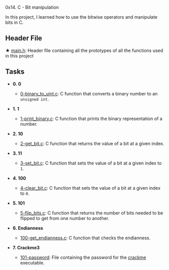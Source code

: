 0x14. C - Bit manipulation

In this project, I learned how to use the bitwise operators and manipulate bits in C.

## Header File

★ [main.h](./main.h): Header file containing all the prototypes of all the functions used in this project

## Tasks

* **0. 0**
  * [0-binary_to_uint.c](./0-binary_to_uint.c): C function that converts a binary number
  to an `unsigned int`.

* **1. 1**
  * [1-print_binary.c](./1-print_binary.c): C function that prints the binary representation
  of a number.

* **2. 10**
  * [2-get_bit.c](./2-get_bit.c): C function that returns the value of a bit at a
  given index.

* **3. 11**
  * [3-set_bit.c](./3-set_bit.c): C function that sets the value of a bit at a given index
  to `1`.

* **4. 100**
  * [4-clear_bit.c](./4-clear_bit.c): C function that sets the value of a bit at
  a given index to `0`.

* **5. 101**
  * [5-flip_bits.c](./5-flip_bits.c): C function that returns the number of bits needed
  to be flipped to get from one number to another.

* **6. Endianness**
  * [100-get_endianness.c](./100-get_endianness.c): C function that checks the endianness.

* **7. Crackme3**
  * [101-password](./101-password): File containing the password for the
  [crackme](https://github.com/holbertonschool/0x13.c) executable.
